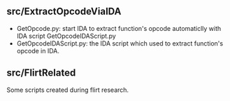 ## src/ExtractOpcodeViaIDA  
  - GetOpcode.py: start IDA to extract function's opcode automaticlly with IDA script GetOpcodeIDAScript.py  
  - GetOpcodeIDAScript.py: the IDA script which used to extract function's opcode in IDA.   
  
## src/FlirtRelated  
  Some scripts created during flirt research.
